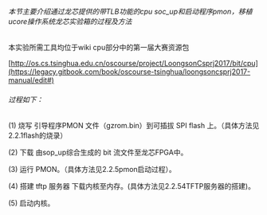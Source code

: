###### 本节主要介绍通过龙芯提供的带TLB功能的cpu soc\_up和启动程序pmon，移植ucore操作系统龙芯实验箱的过程及方法

本实验所需工具均位于wiki cpu部分中的第一届大赛资源包

[http://os.cs.tsinghua.edu.cn/oscourse/project/LoongsonCsprj2017/bit/cpu](https://legacy.gitbook.com/book/oscourse-tsinghua/loongsoncsprj2017-manual/edit#)

###### 过程如下：

\(1\) 烧写 引导程序PMON 文件（gzrom.bin）到可插拔 SPI flash 上。（具体方法见2.2.1flash的烧录）

\(2\) 下载 由sop\_up综合生成的 bit 流文件至龙芯FPGA中。

\(3\) 运行 PMON。（具体方法见2.2.5pmon启动过程）。

\(4\) 搭建 tftp 服务器 下载内核至内存。\(具体方法见2.2.54TFTP服务器的搭建\)。

\(5\) 启动内核。

